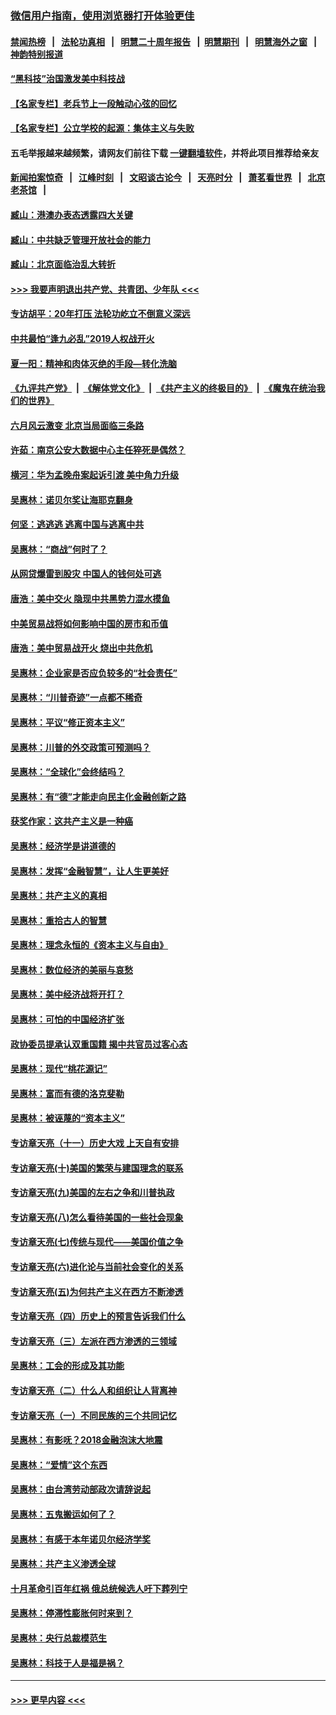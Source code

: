 ### [微信用户指南，使用浏览器打开体验更佳](https://github.com/gfw-breaker/banned-news1/blob/master/indexes/wechat-guide.md?t=0)
#### [禁闻热榜](热点新闻.md?t=0)  &nbsp;&nbsp;|&nbsp;&nbsp; [法轮功真相](https://github.com/gfw-breaker/truth/blob/master/README.md?t=0) &nbsp;&nbsp;|&nbsp;&nbsp; [明慧二十周年报告](https://github.com/gfw-breaker/mh-reports/blob/master/README.md?t=0) &nbsp;&nbsp;|&nbsp;&nbsp;[明慧期刊](https://github.com/gfw-breaker/mh-qikan) &nbsp;&nbsp;|&nbsp;&nbsp; [明慧海外之窗](https://github.com/gfw-breaker/mh-news/blob/master/README.md?t=0) &nbsp;&nbsp;|&nbsp;&nbsp; [神韵特别报道](https://github.com/gfw-breaker/mh-news/blob/master/shenyun.md?t=0)
#### [“黑科技”治国激发美中科技战](../pages/nsc423/n11638056.md?t=02071402) 
#### [【名家专栏】老兵节上一段触动心弦的回忆](../pages/nsc423/n11646016.md?t=02071402) 
#### [【名家专栏】公立学校的起源：集体主义与失败](../pages/nsc423/n11601833.md?t=02071402) 
#### 五毛举报越来越频繁，请网友们前往下载 [一键翻墙软件](https://github.com/gfw-breaker/ssr-accounts)，并将此项目推荐给亲友
#### [新闻拍案惊奇](https://github.com/gfw-breaker/banned-news1/blob/master/pages/link4.md) &nbsp;&nbsp;|&nbsp;&nbsp; [江峰时刻](https://github.com/gfw-breaker/banned-news1/blob/master/pages/link4.md) &nbsp;&nbsp;|&nbsp;&nbsp; [文昭谈古论今](https://github.com/gfw-breaker/banned-news1/blob/master/pages/link4.md) &nbsp;&nbsp;|&nbsp;&nbsp; [天亮时分](https://github.com/gfw-breaker/banned-news1/blob/master/pages/link4.md) &nbsp;&nbsp;|&nbsp;&nbsp; [萧茗看世界](https://github.com/gfw-breaker/banned-news1/blob/master/pages/link4.md) &nbsp;&nbsp;|&nbsp;&nbsp; [北京老茶馆](https://github.com/gfw-breaker/banned-news1/blob/master/pages/link4.md) &nbsp;&nbsp;|&nbsp;&nbsp; 
#### [臧山：港澳办表态透露四大关键](../pages/nsc423/n11421628.md?t=02071402) 
#### [臧山：中共缺乏管理开放社会的能力](../pages/nsc423/n11407457.md?t=02071402) 
#### [臧山：北京面临治乱大转折](../pages/nsc423/n11406895.md?t=02071402) 
#### [>>> 我要声明退出共产党、共青团、少年队 <<<](https://github.com/begood0513/goodnews/blob/master/quit/letter.md) 
#### [专访胡平：20年打压 法轮功屹立不倒意义深远](../pages/nsc423/n11398800.md?t=02071402) 
#### [中共最怕“逢九必乱”2019人权战开火](../pages/nsc423/n11385248.md?t=02071402) 
#### [夏一阳：精神和肉体灭绝的手段—转化洗脑](../pages/nsc423/n11368250.md?t=02071402) 
#### [《九评共产党》](https://github.com/begood0513/9ping.md/blob/master/README.md) &nbsp;|&nbsp; [《解体党文化》](../../../../jtdwh.md/blob/master/README.md)  &nbsp;|&nbsp; [《共产主义的终极目的》](../../../../gczydzjmd.md/blob/master/README.md) &nbsp;|&nbsp; [《魔鬼在统治我们的世界》](../../../../mgztzwmdsj.md/blob/master/README.md) 
#### [六月风云激变 北京当局面临三条路](../pages/nsc423/n11313668.md?t=02071402) 
#### [许茹：南京公安大数据中心主任猝死是偶然？](../pages/nsc423/n11064744.md?t=02071402) 
#### [横河：华为孟晚舟案起诉引渡 美中角力升级](../pages/nsc423/n11027230.md?t=02071402) 
#### [吴惠林：诺贝尔奖让海耶克翻身](../pages/nsc423/n10890049.md?t=02071402) 
#### [何坚：逃逃逃 逃离中国与逃离中共](../pages/nsc423/n10592891.md?t=02071402) 
#### [吴惠林：“商战”何时了？](../pages/nsc423/n10573558.md?t=02071402) 
#### [从网贷爆雷到股灾 中国人的钱何处可逃](../pages/nsc423/n10572800.md?t=02071402) 
#### [唐浩：美中交火 隐现中共黑势力混水摸鱼](../pages/nsc423/n10544040.md?t=02071402) 
#### [中美贸易战将如何影响中国的房市和币值](../pages/nsc423/n10543697.md?t=02071402) 
#### [唐浩：美中贸易战开火 烧出中共危机](../pages/nsc423/n10540126.md?t=02071402) 
#### [吴惠林：企业家是否应负较多的“社会责任”](../pages/nsc423/n10535022.md?t=02071402) 
#### [吴惠林：“川普奇迹”一点都不稀奇](../pages/nsc423/n10512808.md?t=02071402) 
#### [吴惠林：平议“修正资本主义”](../pages/nsc423/n10495724.md?t=02071402) 
#### [吴惠林：川普的外交政策可预测吗？](../pages/nsc423/n10462387.md?t=02071402) 
#### [吴惠林：“全球化”会终结吗？](../pages/nsc423/n10452838.md?t=02071402) 
#### [吴惠林：有“德”才能走向民主化金融创新之路](../pages/nsc423/n10432292.md?t=02071402) 
#### [获奖作家：这共产主义是一种癌](../pages/nsc423/n10431541.md?t=02071402) 
#### [吴惠林：经济学是讲道德的](../pages/nsc423/n10398014.md?t=02071402) 
#### [吴惠林：发挥“金融智慧”，让人生更美好](../pages/nsc423/n10375019.md?t=02071402) 
#### [吴惠林：共产主义的真相](../pages/nsc423/n10351394.md?t=02071402) 
#### [吴惠林：重拾古人的智慧](../pages/nsc423/n10337691.md?t=02071402) 
#### [吴惠林：理念永恒的《资本主义与自由》](../pages/nsc423/n10316274.md?t=02071402) 
#### [吴惠林：数位经济的美丽与哀愁](../pages/nsc423/n10292946.md?t=02071402) 
#### [吴惠林：美中经济战将开打？](../pages/nsc423/n10258825.md?t=02071402) 
#### [吴惠林：可怕的中国经济扩张](../pages/nsc423/n10219147.md?t=02071402) 
#### [政协委员提承认双重国籍 揭中共官员过客心态](../pages/nsc423/n10208809.md?t=02071402) 
#### [吴惠林：现代“桃花源记”](../pages/nsc423/n10185234.md?t=02071402) 
#### [吴惠林：富而有德的洛克斐勒](../pages/nsc423/n10142264.md?t=02071402) 
#### [吴惠林：被诬蔑的“资本主义”](../pages/nsc423/n10124816.md?t=02071402) 
#### [专访章天亮（十一）历史大戏 上天自有安排](../pages/nsc423/n10094905.md?t=02071402) 
#### [专访章天亮(十)美国的繁荣与建国理念的联系](../pages/nsc423/n10094899.md?t=02071402) 
#### [专访章天亮(九)美国的左右之争和川普执政](../pages/nsc423/n10094889.md?t=02071402) 
#### [专访章天亮(八)怎么看待美国的一些社会现象](../pages/nsc423/n10094857.md?t=02071402) 
#### [专访章天亮(七)传统与现代——美国价值之争](../pages/nsc423/n10093140.md?t=02071402) 
#### [专访章天亮(六)进化论与当前社会变化的关系](../pages/nsc423/n10092036.md?t=02071402) 
#### [专访章天亮(五)为何共产主义在西方不断渗透](../pages/nsc423/n10083620.md?t=02071402) 
#### [专访章天亮（四）历史上的预言告诉我们什么](../pages/nsc423/n10083606.md?t=02071402) 
#### [专访章天亮（三）左派在西方渗透的三领域](../pages/nsc423/n10081115.md?t=02071402) 
#### [吴惠林：工会的形成及其功能](../pages/nsc423/n10080633.md?t=02071402) 
#### [专访章天亮（二）什么人和组织让人背离神](../pages/nsc423/n10076637.md?t=02071402) 
#### [专访章天亮（一）不同民族的三个共同记忆](../pages/nsc423/n10074188.md?t=02071402) 
#### [吴惠林：有影呒？2018金融泡沫大地震](../pages/nsc423/n10040534.md?t=02071402) 
#### [吴惠林：“爱情”这个东西](../pages/nsc423/n10019423.md?t=02071402) 
#### [吴惠林：由台湾劳动部政次请辞说起](../pages/nsc423/n9979679.md?t=02071402) 
#### [吴惠林：五鬼搬运如何了？](../pages/nsc423/n9925338.md?t=02071402) 
#### [吴惠林：有感于本年诺贝尔经济学奖](../pages/nsc423/n9871883.md?t=02071402) 
#### [吴惠林：共产主义渗透全球](../pages/nsc423/n9812748.md?t=02071402) 
#### [十月革命引百年红祸 俄总统候选人吁下葬列宁](../pages/nsc423/n9810182.md?t=02071402) 
#### [吴惠林：停滞性膨胀何时来到？](../pages/nsc423/n9764136.md?t=02071402) 
#### [吴惠林：央行总裁模范生](../pages/nsc423/n9728134.md?t=02071402) 
#### [吴惠林：科技于人是福是祸？](../pages/nsc423/n9672982.md?t=02071402) 

----
#### [ >>> 更早内容 <<< ](../indexes/nsc423-earlier.md)

